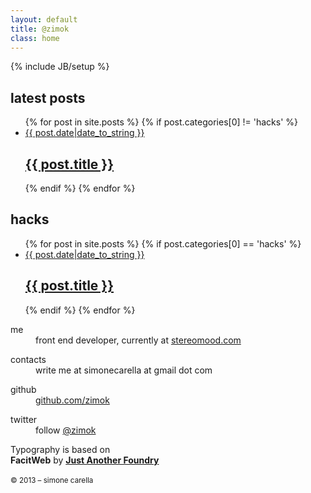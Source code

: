 ```yaml
---
layout: default
title: @zimok
class: home
---
```

{% include JB/setup %}
<div class="container">
  <div role="main" class="main row"> 
    <section class="section-view" id="latest-posts">
      <h1 class="section-title">latest posts</h1>
      <ul class="list-view">
        {% for post in site.posts %}
        {% if post.categories[0] != 'hacks' %}
        <li>
          <a class="article-link cf" href="{{ post.url }}">
            <div class="article-meta threecol">
              <time datetime="{{ post.date|date_to_rfc822 }}">
                {{ post.date|date_to_string }}
              </time>
            </div>
            <div class="article-headline ninecol">
              <h2>{{ post.title }}</h2>
            </div>
          </a>
        </li>
        {% endif %}
        {% endfor %}
      </ul>
    </section>
    <section class="section-view" id="latest-hacks">
      <h1 class="section-title">hacks</h1>
      <ul class="list-view">
        {% for post in site.posts %}
        {% if post.categories[0] == 'hacks' %}
        <li>
          <a class="article-link cf" href="{{ post.url }}">
            <div class="article-meta threecol">
              <time datetime="{{ post.date|date_to_rfc822 }}">
                {{ post.date|date_to_string }}
              </time>
            </div>
            <div class="article-headline ninecol">
              <h2>{{ post.title }}</h2>
            </div>
          </a>
        </li>
        {% endif %}
        {% endfor %}
      </ul>
    </section>
    <aside class="section-view meta-view" role="complementary" id="about">
      <dl class="meta-descriptor cf">
        <dt class="semi-bold threecol">me</dt>
        <dd class="ninecol">front end developer, currently at <a href="http://stereomood.com">stereomood.com</a></dd>
      </dl>
      <dl class="meta-descriptor cf">
        <dt class="semi-bold threecol">contacts</dt>
        <dd class="ninecol">write me at simonecarella at gmail dot com</dd>
      </dl>
      <dl class="meta-descriptor cf">
        <dt class="semi-bold threecol">github</dt>
        <dd class="ninecol"><a href="http://github.com/zimok">github.com/zimok</a></dd>
      </dl>
      <dl class="meta-descriptor cf">
        <dt class="semi-bold threecol">twitter</dt>
        <dd class="ninecol">follow <a href="http://github.com/zimok">@zimok</a></dd>
      </dl>
    </aside>
    <footer class="">
      <p>
        Typography is based on <br>
        <strong>FacitWeb</strong> 
        by <strong><a href="#">Just Another Foundry</a></strong><br><br>
        <small>&copy; 2013 &ndash; simone carella</small>
      </p>
    </footer>
  </div>
</div>
